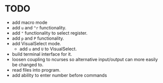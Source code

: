 # TODO  
- add macro mode
- add ```u``` and ```^r``` functionality.
- add ``"`` functionality to select register.
- add ``p`` and ```P``` functionality.
- add VisualSelect mode.
  - add ```u``` and ```U``` to VisualSelect.
- build terminal interface for it.
- loosen coupling to ncurses so alternative input/output can more easily be changed to.
- read files into program.
- add ability to enter number before commands



